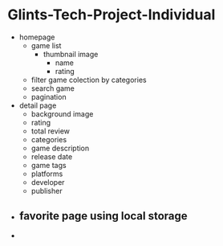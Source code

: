 # Glints-Tech-Project-Individual

- homepage
  - game list
    - thumbnail image
		- name
		- rating
  - filter game colection by categories
  - search game
  - pagination
- detail page
  - background image
  - rating 
  - total review
  - categories
  - game description
  - release date
  - game tags
  - platforms
  - developer
  - publisher
- favorite page using local storage
  - 
- 
